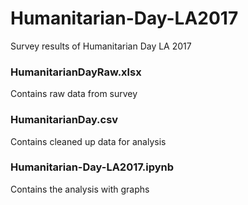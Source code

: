 # Humanitarian-Day-LA2017
Survey results of Humanitarian Day LA 2017

### HumanitarianDayRaw.xlsx
Contains raw data from survey

### HumanitarianDay.csv 
Contains cleaned up data for analysis

### Humanitarian-Day-LA2017.ipynb
Contains the analysis with graphs
